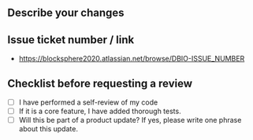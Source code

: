 ## Describe your changes

## Issue ticket number / link
- https://blocksphere2020.atlassian.net/browse/DBIO-ISSUE_NUMBER

## Checklist before requesting a review
- [ ] I have performed a self-review of my code
- [ ] If it is a core feature, I have added thorough tests.
- [ ] Will this be part of a product update? If yes, please write one phrase about this update.
